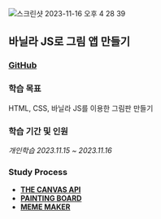 ![스크린샷 2023-11-16 오후 4 28 39](https://github.com/Heo-y-y/development-blog/assets/112863029/a5228809-e371-49d7-863f-a77ba84ba941)

## 바닐라 JS로 그림 앱 만들기
### [GitHub](https://github.com/Heo-y-y/MakingPaint)
### 학습 목표
HTML, CSS, 바닐라 JS를 이용한 그림판 만들기
### 학습 기간 및 인원
*개인학습 2023.11.15 ~ 2023.11.16*
### Study Process
- **[THE CANVAS API](canvan.md)**
- **[PAINTING BOARD](PAINTINGBOARD.md)**
- **[MEME MAKER](MEMEMAKER.md)**
